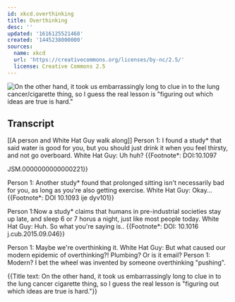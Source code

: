 ```yaml
---
id: xkcd.overthinking
title: Overthinking
desc: ''
updated: '1616125521468'
created: '1445238000000'
sources:
  name: xkcd
  url: 'https://creativecommons.org/licenses/by-nc/2.5/'
  license: Creative Commons 2.5
---
```

![On the other hand, it took us embarrassingly long to clue in to the lung cancer/cigarette thing, so I guess the real lesson is "figuring out which ideas are true is hard."](https://imgs.xkcd.com/comics/overthinking.png)

## Transcript
[[A person and White Hat Guy walk along]]
Person 1: I found a study* that said water is good for you, but you should just drink it when you feel thirsty, and not go overboard.
White Hat Guy: Uh huh?
{{Footnote*: DOI:10.1097

JSM.0000000000000221}}

Person 1: Another study* found that prolonged sitting isn't necessarily bad for you, as long as you're also getting exercise.
White Hat Guy: Okay...
{{Footnote*: DOI 10.1093
ije
dyv101}}

Person 1:Now a study* claims that humans in pre-industrial societies stay up late, and sleep 6 or 7 horus a night, just like most people today.
White Hat Guy: Huh. So what you're saying is..
{{Footnote*: DOI: 10.1016
j.cub.2015.09.046}}

Person 1: Maybe we're overthinking it.
White Hat Guy: But what caused our modern epidemic of overthinking?! Plumbing? Or is it email?
Person 1: Modern? I bet the wheel was invented by someone overthinking "pushing".

{{Title text: On the other hand, it took us embarrassingly long to clue in to the lung cancer
cigarette thing, so I guess the real lesson is "figuring out which ideas are true is hard."}}
